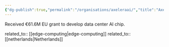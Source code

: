 ```yaml
---
{"dg-publish":true,"permalink":"/organisations/axeleraai/","title":"AxeleraAI"}
---
```



Received €61.6M EU grant to develop data center AI chip.

related_to:: [[edge-computing\|edge-computing]]
related_to:: [[netherlands\|Netherlands]]

